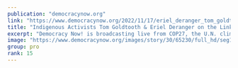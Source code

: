 ```yaml
---
publication: "democracynow.org"
link: "https://www.democracynow.org/2022/11/17/eriel_deranger_tom_goldtooth_at_cop27"
title: "Indigenous Activists Tom Goldtooth & Eriel Deranger on the Link Between Colonialism & Climate Crisis"
excerpt: "Democracy Now! is broadcasting live from COP27, the U.N. climate conference in Sharm el-Sheikh, Egypt, where hundreds of activists protested outside the plenary hall Thursday to demand climate justice"
image: "https://www.democracynow.org/images/story/30/65230/full_hd/seg1-Goldtooth-Eriel.jpg"
group: pro
rank: 15
---
```

